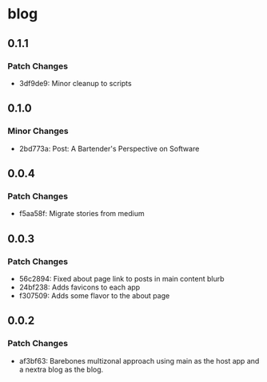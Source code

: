 # blog

## 0.1.1

### Patch Changes

- 3df9de9: Minor cleanup to scripts

## 0.1.0

### Minor Changes

- 2bd773a: Post: A Bartender's Perspective on Software

## 0.0.4

### Patch Changes

- f5aa58f: Migrate stories from medium

## 0.0.3

### Patch Changes

- 56c2894: Fixed about page link to posts in main content blurb
- 24bf238: Adds favicons to each app
- f307509: Adds some flavor to the about page

## 0.0.2

### Patch Changes

- af3bf63: Barebones multizonal approach using main as the host app and a nextra blog as the blog.
